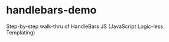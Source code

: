 handlebars-demo
===============

Step-by-step walk-thru of HandleBars JS (JavaScript Logic-less Templating)
